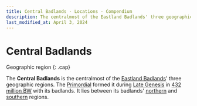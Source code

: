 ```yaml
---
title: Central Badlands - Locations - Compendium
description: The centralmost of the Eastland Badlands' three geographic regions
last_modified_at: April 3, 2024
---
```


# Central Badlands
Geographic region
{: .cap}

The **Central Badlands** is the centralmost of the [Eastland Badlands](/compendium/locations/eastland-badlands/)' three geographic regions. The [Primordial](/compendium/creatures/primordial/) formed it during [Late Genesis](/compendium/events/genesis/#late-genesis) in [432 million BW](/compendium/events/genesis/#432-million-bw) with its badlands. It lies between its badlands' [northern](/compendium/locations/northern-badlands/) and [southern](/compendium/locations/southern-badlands/) regions.